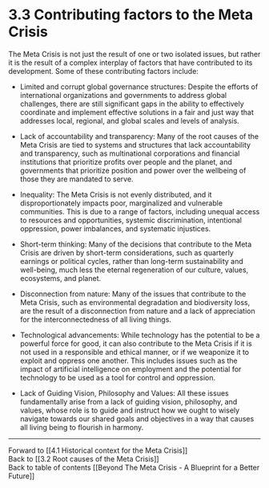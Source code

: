 # 3.3 Contributing factors to the Meta Crisis

The Meta Crisis is not just the result of one or two isolated issues, but rather it is the result of a complex interplay of factors that have contributed to its development. Some of these contributing factors include:

-   Limited and corrupt global governance structures: Despite the efforts of international organizations and governments to address global challenges, there are still significant gaps in the ability to effectively coordinate and implement effective solutions in a fair and just way that addresses local, regional, and global scales and levels of analysis.
    
-   Lack of accountability and transparency: Many of the root causes of the Meta Crisis are tied to systems and structures that lack accountability and transparency, such as multinational corporations and financial institutions that prioritize profits over people and the planet, and governments that prioritize position and power over the wellbeing of those they are mandated to serve. 
    
-   Inequality: The Meta Crisis is not evenly distributed, and it disproportionately impacts poor, marginalized and vulnerable communities. This is due to a range of factors, including unequal access to resources and opportunities, systemic discrimination, intentional oppression, power imbalances, and systematic injustices.
    
-   Short-term thinking: Many of the decisions that contribute to the Meta Crisis are driven by short-term considerations, such as quarterly earnings or political cycles, rather than long-term sustainability and well-being, much less the eternal regeneration of our culture, values, ecosystems, and planet. 
    
-   Disconnection from nature: Many of the issues that contribute to the Meta Crisis, such as environmental degradation and biodiversity loss, are the result of a disconnection from nature and a lack of appreciation for the interconnectedness of all living things.
    
-   Technological advancements: While technology has the potential to be a powerful force for good, it can also contribute to the Meta Crisis if it is not used in a responsible and ethical manner, or if we weaponize it to exploit and oppress one another. This includes issues such as the impact of artificial intelligence on employment and the potential for technology to be used as a tool for control and oppression. 

- Lack of Guiding Vision, Philosophy and Values: All these issues fundamentally arise from a lack of guiding vision, philosophy, and values, whose role is to guide and instruct how we ought to wisely navigate towards our shared goals and objectives in a way that causes all living being to flourish in harmony. 

___

Forward to [[4.1 Historical context for the Meta Crisis]]    
Back to [[3.2 Root causes of the Meta Crisis]]    
Back to table of contents [[Beyond The Meta Crisis - A Blueprint for a Better Future]] 